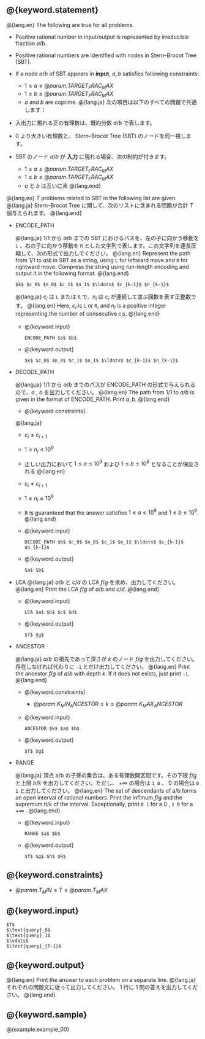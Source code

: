 ## @{keyword.statement}

@{lang.en}
The following are true for all problems.

- Positive rational number in input/output is represented by irreducible fraction $a/b$.
- Positive rational numbers are identified with nodes in Stern–Brocot Tree (SBT). 
- If a node $a/b$ of SBT appears in **input**, $a, b$ satisfies following constraints:
  - $1\leq a \leq @{param.TARGET_FRAC_MAX}$
  - $1\leq b \leq @{param.TARGET_FRAC_MAX}$
  - $a$ and $b$ are coprime.
@{lang.ja}
次の項目は以下のすべての問題で共通します：

- 入出力に現れる正の有理数は、既約分数 $a/b$ で表します。
- $0$ より大きい有理数と、 Stern–Brocot Tree (SBT) のノードを同一視します。
- SBT のノード $a/b$ が **入力** に現れる場合、次の制約が付きます。
  - $1\leq a \leq @{param.TARGET_FRAC_MAX}$
  - $1\leq b \leq @{param.TARGET_FRAC_MAX}$
  - $a$ と $b$ は互いに素
@{lang.end}

@{lang.en}
$T$ problems related to SBT in the following list are given. 
@{lang.ja}
Stern–Brocot Tree に関して、次のリストに含まれる問題が合計 $T$ 個与えられます。
@{lang.end}

- ENCODE_PATH

  @{lang.ja}
  $1/1$ から $a/b$ までの SBT におけるパスを、左の子に向かう移動を `L` 、右の子に向かう移動を `R` とした文字列で表します。この文字列を連長圧縮して、次の形式で出力してください。
  @{lang.en}
  Represent the path from $1/1$ to $a/b$ in SBT as a string, using `L` for leftward move and `R` for rightward move. 
  Compress the string using run-length encoding and output it in the following format.
  @{lang.end}
  ```
  $k$ $c_0$ $n_0$ $c_1$ $n_1$ $\ldots$ $c_{k-1}$ $n_{k-1}$
  ```

  @{lang.ja}
  $c_i$ は `L` または `R` で、$n_i$ は $c_i$ が連続して並ぶ回数を表す正整数です。
  @{lang.en}
  Here, $c_i$ is `L` or `R`, and $n_i$ is a positive integer representing the number of consecutive $c_i$s. 
  @{lang.end}

  - @{keyword.input}
    ```
    ENCODE_PATH $a$ $b$
    ```

  - @{keyword.output}
    ```
    $k$ $c_0$ $n_0$ $c_1$ $n_1$ $\ldots$ $c_{k-1}$ $n_{k-1}$
    ``` 
  
- DECODE_PATH

  @{lang.ja}
  $1/1$ から $a/b$ までのパスが ENCODE_PATH の形式で与えられるので、$a$ , $b$ を出力してください。 
  @{lang.en}
  The path from $1/1$ to $a/b$ is given in the format of ENCODE_PATH. 
  Print $a, b$. 
  @{lang.end}

  - @{keyword.constraints}

  @{lang.ja}
    - $c_i\neq c_{i+1}$
    - $1\leq n_i\leq 10^9$
    - 正しい出力において $1\leq a\leq 10^9$ および $1\leq b\leq 10^9$ となることが保証される
  @{lang.en}
    - $c_i\neq c_{i+1}$
    - $1\leq n_i\leq 10^9$
    - It is guaranteed that the answer satisfies $1\leq a\leq 10^9$ and $1\leq b\leq 10^9$.
  @{lang.end}

  - @{keyword.input}
    ```
    DECODE_PATH $k$ $c_0$ $n_0$ $c_1$ $n_1$ $\ldots$ $c_{k-1}$ $n_{k-1}$
    ```

  - @{keyword.output}
    ```
    $a$ $b$
    ``` 

- LCA
  @{lang.ja}
  $a/b$ と $c/d$ の LCA $f/g$ を求め、出力してください。
  @{lang.en}
  Print the LCA $f/g$ of $a/b$ and $c/d$.
  @{lang.end}

  - @{keyword.input}
    ```
    LCA $a$ $b$ $c$ $d$
    ```

  - @{keyword.output}
    ```
    $f$ $g$
    ``` 

- ANCESTOR

  @{lang.ja}
  $a/b$ の祖先であって深さが $k$ のノード $f/g$ を出力してください。存在しなければ代わりに `-1` とだけ出力してください。
  @{lang.en}
  Print the ancestor $f/g$ of $a/b$ with depth $k$. If it does not exists, just print `-1`.
  @{lang.end}

  - @{keyword.constraints}
  
    - $@{param.K_MIN_ANCESTOR} \leq k\leq @{param.K_MAX_ANCESTOR}$

  - @{keyword.input}
    ```
    ANCESTOR $k$ $a$ $b$
    ```

  - @{keyword.output}

    ```
    $f$ $g$
    ```

- RANGE

  @{lang.ja}
  頂点 a/b の子孫の集合は、ある有理数開区間です。その下限 $f/g$ と上限 $h/k$ を出力してください。ただし、 $+\infty$ の場合は `1 0` 、 $0$ の場合は `0 1` と出力してください。
  @{lang.en}
  The set of descendants of a/b forms an open interval of rational numbers. 
  Print the infimum $f/g$ and the supremum $h/k$ of the interval. 
  Exceptionally, print `0 1` for a $0$ , `1 0` for a $+\infty$ .
  @{lang.end}

  - @{keyword.input}

    ```
    RANGE $a$ $b$
    ```

  - @{keyword.output}

    ```
    $f$ $g$ $h$ $k$
    ```


## @{keyword.constraints}

- $@{param.T_MIN} \leq T \leq @{param.T_MAX}$

## @{keyword.input}

```
$T$
$\text{query}_0$
$\text{query}_1$
$\vdots$
$\text{query}_{T-1}$
```

## @{keyword.output}

@{lang.en}
Print the answer to each problem on a separate line.
@{lang.ja}
それぞれの問題文に従って出力してください。 $1$ 行に $1$ 問の答えを出力してください。
@{lang.end}

## @{keyword.sample}

@{example.example_00}
